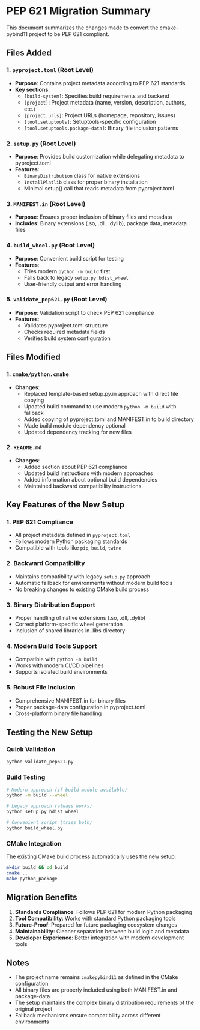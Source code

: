 # PEP 621 Migration Summary

This document summarizes the changes made to convert the cmake-pybind11 project to be PEP 621 compliant.

## Files Added

### 1. `pyproject.toml` (Root Level)
- **Purpose**: Contains project metadata according to PEP 621 standards
- **Key sections**:
  - `[build-system]`: Specifies build requirements and backend
  - `[project]`: Project metadata (name, version, description, authors, etc.)
  - `[project.urls]`: Project URLs (homepage, repository, issues)
  - `[tool.setuptools]`: Setuptools-specific configuration
  - `[tool.setuptools.package-data]`: Binary file inclusion patterns

### 2. `setup.py` (Root Level)
- **Purpose**: Provides build customization while delegating metadata to pyproject.toml
- **Features**:
  - `BinaryDistribution` class for native extensions
  - `InstallPlatlib` class for proper binary installation
  - Minimal setup() call that reads metadata from pyproject.toml

### 3. `MANIFEST.in` (Root Level)
- **Purpose**: Ensures proper inclusion of binary files and metadata
- **Includes**: Binary extensions (.so, .dll, .dylib), package data, metadata files

### 4. `build_wheel.py` (Root Level)
- **Purpose**: Convenient build script for testing
- **Features**: 
  - Tries modern `python -m build` first
  - Falls back to legacy `setup.py bdist_wheel`
  - User-friendly output and error handling

### 5. `validate_pep621.py` (Root Level)
- **Purpose**: Validation script to check PEP 621 compliance
- **Features**:
  - Validates pyproject.toml structure
  - Checks required metadata fields
  - Verifies build system configuration

## Files Modified

### 1. `cmake/python.cmake`
- **Changes**:
  - Replaced template-based setup.py.in approach with direct file copying
  - Updated build command to use modern `python -m build` with fallback
  - Added copying of pyproject.toml and MANIFEST.in to build directory
  - Made build module dependency optional
  - Updated dependency tracking for new files

### 2. `README.md`
- **Changes**:
  - Added section about PEP 621 compliance
  - Updated build instructions with modern approaches
  - Added information about optional build dependencies
  - Maintained backward compatibility instructions

## Key Features of the New Setup

### 1. **PEP 621 Compliance**
- All project metadata defined in `pyproject.toml`
- Follows modern Python packaging standards
- Compatible with tools like `pip`, `build`, `twine`

### 2. **Backward Compatibility**
- Maintains compatibility with legacy `setup.py` approach
- Automatic fallback for environments without modern build tools
- No breaking changes to existing CMake build process

### 3. **Binary Distribution Support**
- Proper handling of native extensions (.so, .dll, .dylib)
- Correct platform-specific wheel generation
- Inclusion of shared libraries in .libs directory

### 4. **Modern Build Tools Support**
- Compatible with `python -m build`
- Works with modern CI/CD pipelines
- Supports isolated build environments

### 5. **Robust File Inclusion**
- Comprehensive MANIFEST.in for binary files
- Proper package-data configuration in pyproject.toml
- Cross-platform binary file handling

## Testing the New Setup

### Quick Validation
```bash
python validate_pep621.py
```

### Build Testing
```bash
# Modern approach (if build module available)
python -m build --wheel

# Legacy approach (always works)
python setup.py bdist_wheel

# Convenient script (tries both)
python build_wheel.py
```

### CMake Integration
The existing CMake build process automatically uses the new setup:
```bash
mkdir build && cd build
cmake ..
make python_package
```

## Migration Benefits

1. **Standards Compliance**: Follows PEP 621 for modern Python packaging
2. **Tool Compatibility**: Works with standard Python packaging tools
3. **Future-Proof**: Prepared for future packaging ecosystem changes
4. **Maintainability**: Cleaner separation between build logic and metadata
5. **Developer Experience**: Better integration with modern development tools

## Notes

- The project name remains `cmakepybind11` as defined in the CMake configuration
- All binary files are properly included using both MANIFEST.in and package-data
- The setup maintains the complex binary distribution requirements of the original project
- Fallback mechanisms ensure compatibility across different environments
